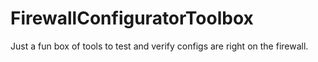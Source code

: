 # FirewallConfiguratorToolbox
Just a fun box of tools to test and verify configs are right on the firewall.
